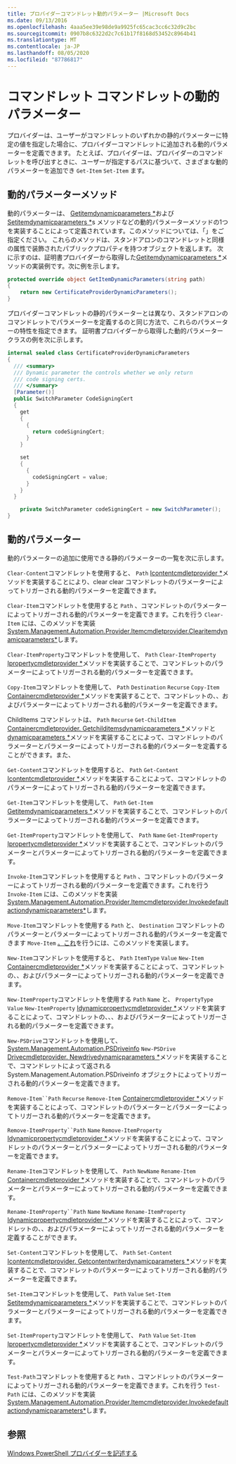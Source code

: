 ```yaml
---
title: プロバイダーコマンドレット動的パラメーター |Microsoft Docs
ms.date: 09/13/2016
ms.openlocfilehash: 4aaa5ee39e98de9a9925fc65cac3cc6c32d9c2bc
ms.sourcegitcommit: 0907b8c6322d2c7c61b17f8168d53452c8964b41
ms.translationtype: MT
ms.contentlocale: ja-JP
ms.lasthandoff: 08/05/2020
ms.locfileid: "87786817"
---
```

# <a name="provider-cmdlet-dynamic-parameters"></a>コマンドレット コマンドレットの動的パラメーター

プロバイダーは、ユーザーがコマンドレットのいずれかの静的パラメーターに特定の値を指定した場合に、プロバイダーコマンドレットに追加される動的パラメーターを定義できます。 たとえば、プロバイダーは、プロバイダーのコマンドレットを呼び出すときに、ユーザーが指定するパスに基づいて、さまざまな動的パラメーターを追加でき `Get-Item` `Set-Item` ます。

## <a name="dynamic-parameter-methods"></a>動的パラメーターメソッド

動的パラメーターは、 [Getitemdynamicparameters *](/dotnet/api/System.Management.Automation.Provider.ItemCmdletProvider.GetItemDynamicParameters)および[Setitemdynamicparameters *](/dotnet/api/System.Management.Automation.Provider.ItemCmdletProvider.SetItemDynamicParameters)s メソッドなどの動的パラメーターメソッドの1つを実装することによって定義されています。このメソッドについては、「」をご指定ください。 これらのメソッドは、スタンドアロンのコマンドレットと同様の属性で装飾されたパブリックプロパティを持つオブジェクトを返します。 次に示すのは、証明書プロバイダーから取得した[Getitemdynamicparameters *](/dotnet/api/System.Management.Automation.Provider.ItemCmdletProvider.GetItemDynamicParameters)メソッドの実装例です。次に例を示します。

```csharp
protected override object GetItemDynamicParameters(string path)
{
    return new CertificateProviderDynamicParameters();
}
```

プロバイダーコマンドレットの静的パラメーターとは異なり、スタンドアロンのコマンドレットでパラメーターを定義するのと同じ方法で、これらのパラメーターの特性を指定できます。 証明書プロバイダーから取得した動的パラメータークラスの例を次に示します。

```csharp
internal sealed class CertificateProviderDynamicParameters
{
  /// <summary>
  /// Dynamic parameter the controls whether we only return
  /// code signing certs.
  /// </summary>
  [Parameter()]
  public SwitchParameter CodeSigningCert
  {
    get
    {
      {
        return codeSigningCert;
      }
    }

    set
    {
      {
        codeSigningCert = value;
      }
    }
  }

    private SwitchParameter codeSigningCert = new SwitchParameter();
}
```

## <a name="dynamic-parameters"></a>動的パラメーター

動的パラメーターの追加に使用できる静的パラメーターの一覧を次に示します。

`Clear-Content`コマンドレットを使用すると、 `Path` [Icontentcmdletprovider *](/dotnet/api/System.Management.Automation.Provider.IContentCmdletProvider.ClearContentDynamicParameters)メソッドを実装することにより、clear clear コマンドレットのパラメーターによってトリガーされる動的パラメーターを定義できます。

`Clear-Item`コマンドレットを使用すると `Path` 、コマンドレットのパラメーターによってトリガーされる動的パラメーターを定義できます。これを行う `Clear-Item` には、このメソッドを実装[System.Management.Automation.Provider.Itemcmdletprovider.Clearitemdynamicparameters*](/dotnet/api/System.Management.Automation.Provider.ItemCmdletProvider.ClearItemDynamicParameters)します。

`Clear-ItemProperty`コマンドレットを使用して、 `Path` `Clear-ItemProperty` [Ipropertycmdletprovider *](/dotnet/api/System.Management.Automation.Provider.IPropertyCmdletProvider.ClearPropertyDynamicParameters)メソッドを実装することで、コマンドレットのパラメーターによってトリガーされる動的パラメーターを定義できます。

`Copy-Item`コマンドレットを使用して、 `Path` `Destination` `Recurse` `Copy-Item` [Containercmdletprovider *](/dotnet/api/System.Management.Automation.Provider.ContainerCmdletProvider.CopyItemDynamicParameters)メソッドを実装することで、コマンドレットの、、およびパラメーターによってトリガーされる動的パラメーターを定義できます。

ChildItems コマンドレットは、 `Path` `Recurse` `Get-ChildItem` [Containercmdletprovider. Getchilditemsdynamicparameters *](/dotnet/api/System.Management.Automation.Provider.ContainerCmdletProvider.GetChildItemsDynamicParameters)メソッドと[dynamicparameters *](/dotnet/api/System.Management.Automation.Provider.ContainerCmdletProvider.GetChildNamesDynamicParameters)メソッドを実装することによって、コマンドレットのパラメーターとパラメーターによってトリガーされる動的パラメーターを定義することができます。また、

`Get-Content`コマンドレットを使用すると、 `Path` `Get-Content` [Icontentcmdletprovider *](/dotnet/api/System.Management.Automation.Provider.IContentCmdletProvider.GetContentReaderDynamicParameters)メソッドを実装することによって、コマンドレットのパラメーターによってトリガーされる動的パラメーターを定義できます。

`Get-Item`コマンドレットを使用して、 `Path` `Get-Item` [Getitemdynamicparameters *](/dotnet/api/System.Management.Automation.Provider.ItemCmdletProvider.GetItemDynamicParameters)メソッドを実装することで、コマンドレットのパラメーターによってトリガーされる動的パラメーターを定義できます。

`Get-ItemProperty`コマンドレットを使用して、 `Path` `Name` `Get-ItemProperty` [Ipropertycmdletprovider *](/dotnet/api/System.Management.Automation.Provider.IPropertyCmdletProvider.GetPropertyDynamicParameters)メソッドを実装することで、コマンドレットのパラメーターとパラメーターによってトリガーされる動的パラメーターを定義できます。

`Invoke-Item`コマンドレットを使用すると `Path` 、コマンドレットのパラメーターによってトリガーされる動的パラメーターを定義できます。これを行う `Invoke-Item` には、このメソッドを実装[System.Management.Automation.Provider.Itemcmdletprovider.Invokedefaultactiondynamicparameters*](/dotnet/api/System.Management.Automation.Provider.ItemCmdletProvider.InvokeDefaultActionDynamicParameters)します。

`Move-Item`コマンドレットを使用する `Path` と、 `Destination` コマンドレットのパラメーターとパラメーターによってトリガーされる動的パラメーターを定義できます `Move-Item` [。これ](/dotnet/api/System.Management.Automation.Provider.NavigationCmdletProvider.MoveItemDynamicParameters)を行うには、このメソッドを実装します。

`New-Item`コマンドレットを使用すると、 `Path` `ItemType` `Value` `New-Item` [Containercmdletprovider *](/dotnet/api/System.Management.Automation.Provider.ContainerCmdletProvider.NewItemDynamicParameters)メソッドを実装することによって、コマンドレットの、、およびパラメーターによってトリガーされる動的パラメーターを定義できます。

`New-ItemProperty`コマンドレットを使用する `Path` `Name` と、 `PropertyType` `Value` `New-ItemProperty` [Idynamicpropertycmdletprovider *](/dotnet/api/System.Management.Automation.Provider.IDynamicPropertyCmdletProvider.NewPropertyDynamicParameters)メソッドを実装することによって、コマンドレットの、、、およびパラメーターによってトリガーされる動的パラメーターを定義できます。

`New-PSDrive`コマンドレットを使用して、 [System.Management.Automation.PSDriveinfo](/dotnet/api/System.Management.Automation.PSDriveInfo) `New-PSDrive` [Drivecmdletprovider. Newdrivedynamicparameters *](/dotnet/api/System.Management.Automation.Provider.DriveCmdletProvider.NewDriveDynamicParameters)メソッドを実装することで、コマンドレットによって返されるSystem.Management.Automation.PSDriveinfo オブジェクトによってトリガーされる動的パラメーターを定義できます。

`Remove-Item``Path` `Recurse` `Remove-Item` [Containercmdletprovider *](/dotnet/api/System.Management.Automation.Provider.ContainerCmdletProvider.RemoveItemDynamicParameters)メソッドを実装することによって、コマンドレットのパラメーターとパラメーターによってトリガーされる動的パラメーターを定義できます。

`Remove-ItemProperty``Path` `Name` `Remove-ItemProperty` [Idynamicpropertycmdletprovider *](/dotnet/api/System.Management.Automation.Provider.IDynamicPropertyCmdletProvider.RemovePropertyDynamicParameters)メソッドを実装することによって、コマンドレットのパラメーターとパラメーターによってトリガーされる動的パラメーターを定義できます。

`Rename-Item`コマンドレットを使用して、 `Path` `NewName` `Rename-Item` [Containercmdletprovider *](/dotnet/api/System.Management.Automation.Provider.ContainerCmdletProvider.RenameItemDynamicParameters)メソッドを実装することで、コマンドレットのパラメーターとパラメーターによってトリガーされる動的パラメーターを定義できます。

`Rename-ItemProperty``Path` `Name` `NewName` `Rename-ItemProperty` [Idynamicpropertycmdletprovider *](/dotnet/api/System.Management.Automation.Provider.IDynamicPropertyCmdletProvider.RenamePropertyDynamicParameters)メソッドを実装することによって、コマンドレットの、、およびパラメーターによってトリガーされる動的パラメーターを定義することができます。

`Set-Content`コマンドレットを使用して、 `Path` `Set-Content` [Icontentcmdletprovider. Getcontentwriterdynamicparameters *](/dotnet/api/System.Management.Automation.Provider.IContentCmdletProvider.GetContentWriterDynamicParameters)メソッドを実装することで、コマンドレットのパラメーターによってトリガーされる動的パラメーターを定義できます。

`Set-Item`コマンドレットを使用して、 `Path` `Value` `Set-Item` [Setitemdynamicparameters *](/dotnet/api/System.Management.Automation.Provider.ItemCmdletProvider.SetItemDynamicParameters)メソッドを実装することで、コマンドレットのパラメーターとパラメーターによってトリガーされる動的パラメーターを定義できます。

`Set-ItemProperty`コマンドレットを使用して、 `Path` `Value` `Set-Item` [Ipropertycmdletprovider *](/dotnet/api/System.Management.Automation.Provider.IPropertyCmdletProvider.SetPropertyDynamicParameters)メソッドを実装することで、コマンドレットのパラメーターとパラメーターによってトリガーされる動的パラメーターを定義できます。

`Test-Path`コマンドレットを使用すると `Path` 、コマンドレットのパラメーターによってトリガーされる動的パラメーターを定義できます。これを行う `Test-Path` には、このメソッドを実装[System.Management.Automation.Provider.Itemcmdletprovider.Invokedefaultactiondynamicparameters*](/dotnet/api/System.Management.Automation.Provider.ItemCmdletProvider.InvokeDefaultActionDynamicParameters)します。

## <a name="see-also"></a>参照

[Windows PowerShell プロバイダーを記述する](./writing-a-windows-powershell-provider.md)
